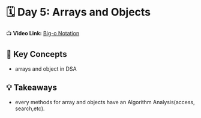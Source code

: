 # 🗓️ Day 5: Arrays and Objects

📺 **Video Link:** [Big-o Notation](https://youtu.be/tQjd29Rmo_A?si=k1mhu-ml3GBvKE3t)

## 🧠 Key Concepts
- arrays and object in DSA

## 💡 Takeaways
- every methods for array and objects have an Algorithm Analysis(access, search,etc).

